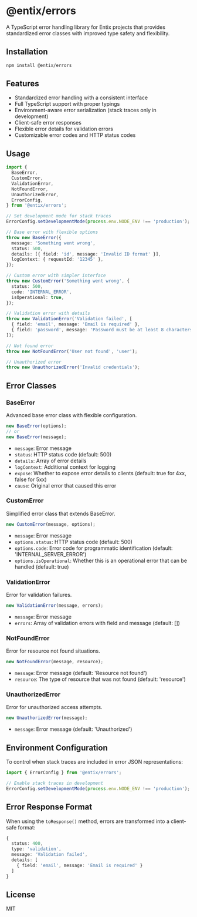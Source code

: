 # @entix/errors

A TypeScript error handling library for Entix projects that provides standardized error classes with improved type safety and flexibility.

## Installation

```bash
npm install @entix/errors
```

## Features

- Standardized error handling with a consistent interface
- Full TypeScript support with proper typings
- Environment-aware error serialization (stack traces only in development)
- Client-safe error responses
- Flexible error details for validation errors
- Customizable error codes and HTTP status codes

## Usage

```typescript
import {
  BaseError,
  CustomError,
  ValidationError,
  NotFoundError,
  UnauthorizedError,
  ErrorConfig,
} from '@entix/errors';

// Set development mode for stack traces
ErrorConfig.setDevelopmentMode(process.env.NODE_ENV !== 'production');

// Base error with flexible options
throw new BaseError({
  message: 'Something went wrong',
  status: 500,
  details: [{ field: 'id', message: 'Invalid ID format' }],
  logContext: { requestId: '12345' },
});

// Custom error with simpler interface
throw new CustomError('Something went wrong', {
  status: 500,
  code: 'INTERNAL_ERROR',
  isOperational: true,
});

// Validation error with details
throw new ValidationError('Validation failed', [
  { field: 'email', message: 'Email is required' },
  { field: 'password', message: 'Password must be at least 8 characters' },
]);

// Not found error
throw new NotFoundError('User not found', 'user');

// Unauthorized error
throw new UnauthorizedError('Invalid credentials');
```

## Error Classes

### BaseError

Advanced base error class with flexible configuration.

```typescript
new BaseError(options);
// or
new BaseError(message);
```

- `message`: Error message
- `status`: HTTP status code (default: 500)
- `details`: Array of error details
- `logContext`: Additional context for logging
- `expose`: Whether to expose error details to clients (default: true for 4xx, false for 5xx)
- `cause`: Original error that caused this error

### CustomError

Simplified error class that extends BaseError.

```typescript
new CustomError(message, options);
```

- `message`: Error message
- `options.status`: HTTP status code (default: 500)
- `options.code`: Error code for programmatic identification (default: 'INTERNAL_SERVER_ERROR')
- `options.isOperational`: Whether this is an operational error that can be handled (default: true)

### ValidationError

Error for validation failures.

```typescript
new ValidationError(message, errors);
```

- `message`: Error message
- `errors`: Array of validation errors with field and message (default: [])

### NotFoundError

Error for resource not found situations.

```typescript
new NotFoundError(message, resource);
```

- `message`: Error message (default: 'Resource not found')
- `resource`: The type of resource that was not found (default: 'resource')

### UnauthorizedError

Error for unauthorized access attempts.

```typescript
new UnauthorizedError(message);
```

- `message`: Error message (default: 'Unauthorized')

## Environment Configuration

To control when stack traces are included in error JSON representations:

```typescript
import { ErrorConfig } from '@entix/errors';

// Enable stack traces in development
ErrorConfig.setDevelopmentMode(process.env.NODE_ENV !== 'production');
```

## Error Response Format

When using the `toResponse()` method, errors are transformed into a client-safe format:

```typescript
{
  status: 400,
  type: 'validation',
  message: 'Validation failed',
  details: [
    { field: 'email', message: 'Email is required' }
  ]
}
```

## License

MIT
